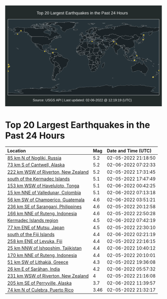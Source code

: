 ![Map](./map.png)

# Top 20 Largest Earthquakes in the Past 24 Hours

| Location | Mag | Date and Time (UTC) |
|:---|:---|:---|
| [85 km N of Nogliki, Russia](https://earthquake.usgs.gov/earthquakes/eventpage/us7000giav) | 5.2 | 02-05-2022 21:18:50 |
| [73 km S of Cantwell, Alaska](https://earthquake.usgs.gov/earthquakes/eventpage/ak0221pb6nv5) | 5.2 | 02-06-2022 07:22:33 |
| [222 km WSW of Riverton, New Zealand](https://earthquake.usgs.gov/earthquakes/eventpage/us7000gi9j) | 5.2 | 02-05-2022 17:31:45 |
| [south of the Kermadec Islands](https://earthquake.usgs.gov/earthquakes/eventpage/us7000gi9n) | 5.1 | 02-05-2022 17:47:49 |
| [153 km WSW of Haveluloto, Tonga](https://earthquake.usgs.gov/earthquakes/eventpage/us7000gibt) | 5.1 | 02-06-2022 00:42:25 |
| [15 km NNE of Valledupar, Colombia](https://earthquake.usgs.gov/earthquakes/eventpage/us7000gie4) | 5.1 | 02-06-2022 07:13:18 |
| [56 km SW of Champerico, Guatemala](https://earthquake.usgs.gov/earthquakes/eventpage/us7000gicq) | 4.6 | 02-06-2022 03:51:21 |
| [236 km SE of Sarangani, Philippines](https://earthquake.usgs.gov/earthquakes/eventpage/us7000gia9) | 4.6 | 02-05-2022 20:12:58 |
| [166 km NNE of Ruteng, Indonesia](https://earthquake.usgs.gov/earthquakes/eventpage/us7000gibg) | 4.6 | 02-05-2022 22:50:28 |
| [Kermadec Islands region](https://earthquake.usgs.gov/earthquakes/eventpage/us7000gif1) | 4.5 | 02-06-2022 07:42:19 |
| [77 km ENE of Mutsu, Japan](https://earthquake.usgs.gov/earthquakes/eventpage/us7000gibe) | 4.5 | 02-05-2022 22:30:10 |
| [south of the Fiji Islands](https://earthquake.usgs.gov/earthquakes/eventpage/us7000gic8) | 4.4 | 02-06-2022 02:21:19 |
| [258 km ENE of Levuka, Fiji](https://earthquake.usgs.gov/earthquakes/eventpage/us7000gibb) | 4.4 | 02-05-2022 22:16:15 |
| [25 km NNW of Ishqoshim, Tajikistan](https://earthquake.usgs.gov/earthquakes/eventpage/us7000gifv) | 4.4 | 02-06-2022 10:40:12 |
| [170 km NNE of Ruteng, Indonesia](https://earthquake.usgs.gov/earthquakes/eventpage/us7000gia8) | 4.4 | 02-05-2022 20:10:01 |
| [51 km SW of Lithakiá, Greece](https://earthquake.usgs.gov/earthquakes/eventpage/us7000gia1) | 4.3 | 02-05-2022 19:36:08 |
| [26 km E of Sarāhan, India](https://earthquake.usgs.gov/earthquakes/eventpage/us7000gidp) | 4.2 | 02-06-2022 05:57:32 |
| [231 km WSW of Riverton, New Zealand](https://earthquake.usgs.gov/earthquakes/eventpage/us7000giap) | 4 | 02-05-2022 21:16:08 |
| [205 km SE of Perryville, Alaska](https://earthquake.usgs.gov/earthquakes/eventpage/us7000gig2) | 3.7 | 02-06-2022 11:39:57 |
| [74 km N of Culebra, Puerto Rico](https://earthquake.usgs.gov/earthquakes/eventpage/pr2022036002) | 3.46 | 02-05-2022 21:32:17 |
